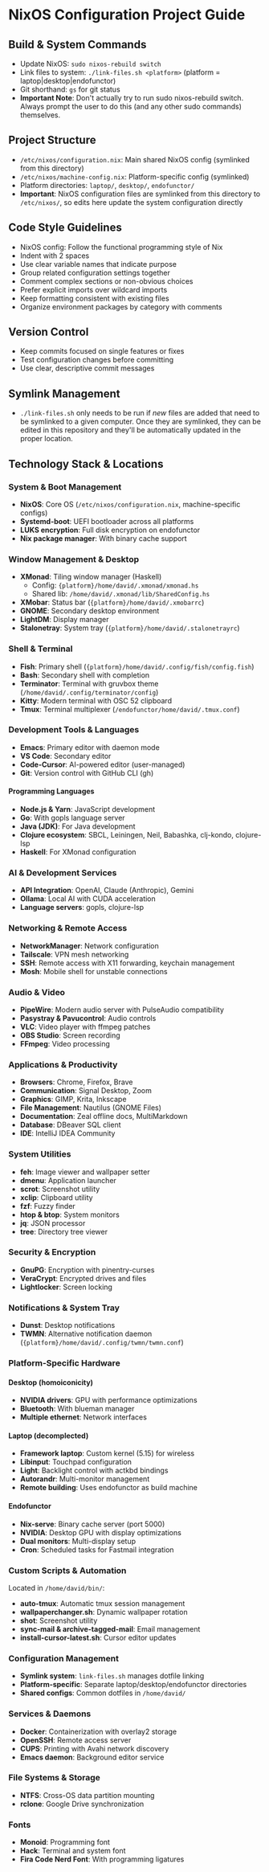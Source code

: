 # NixOS Configuration Project Guide

## Build & System Commands
- Update NixOS: `sudo nixos-rebuild switch`
- Link files to system: `./link-files.sh <platform>` (platform = laptop|desktop|endofunctor)
- Git shorthand: `gs` for git status
- **Important Note**: Don't actually try to run sudo nixos-rebuild switch. Always prompt the user to do this (and any other sudo commands) themselves.

## Project Structure
- `/etc/nixos/configuration.nix`: Main shared NixOS config (symlinked from this directory)
- `/etc/nixos/machine-config.nix`: Platform-specific config (symlinked)
- Platform directories: `laptop/`, `desktop/`, `endofunctor/`
- **Important**: NixOS configuration files are symlinked from this directory to `/etc/nixos/`, so edits here update the system configuration directly

## Code Style Guidelines
- NixOS config: Follow the functional programming style of Nix
- Indent with 2 spaces
- Use clear variable names that indicate purpose
- Group related configuration settings together
- Comment complex sections or non-obvious choices
- Prefer explicit imports over wildcard imports
- Keep formatting consistent with existing files
- Organize environment packages by category with comments

## Version Control
- Keep commits focused on single features or fixes
- Test configuration changes before committing
- Use clear, descriptive commit messages

## Symlink Management
- `./link-files.sh` only needs to be run if _new_ files are added that need to be symlinked to a given computer. Once they are symlinked, they can be edited in this repository and they'll be automatically updated in the proper location.

## Technology Stack & Locations

### System & Boot Management
- **NixOS**: Core OS (`/etc/nixos/configuration.nix`, machine-specific configs)
- **Systemd-boot**: UEFI bootloader across all platforms
- **LUKS encryption**: Full disk encryption on endofunctor
- **Nix package manager**: With binary cache support

### Window Management & Desktop
- **XMonad**: Tiling window manager (Haskell)
  - Config: `{platform}/home/david/.xmonad/xmonad.hs`
  - Shared lib: `/home/david/.xmonad/lib/SharedConfig.hs`
- **XMobar**: Status bar (`{platform}/home/david/.xmobarrc`)
- **GNOME**: Secondary desktop environment
- **LightDM**: Display manager
- **Stalonetray**: System tray (`{platform}/home/david/.stalonetrayrc`)

### Shell & Terminal
- **Fish**: Primary shell (`{platform}/home/david/.config/fish/config.fish`)
- **Bash**: Secondary shell with completion
- **Terminator**: Terminal with gruvbox theme (`/home/david/.config/terminator/config`)
- **Kitty**: Modern terminal with OSC 52 clipboard
- **Tmux**: Terminal multiplexer (`/endofunctor/home/david/.tmux.conf`)

### Development Tools & Languages
- **Emacs**: Primary editor with daemon mode
- **VS Code**: Secondary editor
- **Code-Cursor**: AI-powered editor (user-managed)
- **Git**: Version control with GitHub CLI (gh)

#### Programming Languages
- **Node.js & Yarn**: JavaScript development
- **Go**: With gopls language server
- **Java (JDK)**: For Java development
- **Clojure ecosystem**: SBCL, Leiningen, Neil, Babashka, clj-kondo, clojure-lsp
- **Haskell**: For XMonad configuration

### AI & Development Services
- **API Integration**: OpenAI, Claude (Anthropic), Gemini
- **Ollama**: Local AI with CUDA acceleration
- **Language servers**: gopls, clojure-lsp

### Networking & Remote Access
- **NetworkManager**: Network configuration
- **Tailscale**: VPN mesh networking
- **SSH**: Remote access with X11 forwarding, keychain management
- **Mosh**: Mobile shell for unstable connections

### Audio & Video
- **PipeWire**: Modern audio server with PulseAudio compatibility
- **Pasystray & Pavucontrol**: Audio controls
- **VLC**: Video player with ffmpeg patches
- **OBS Studio**: Screen recording
- **FFmpeg**: Video processing

### Applications & Productivity
- **Browsers**: Chrome, Firefox, Brave
- **Communication**: Signal Desktop, Zoom
- **Graphics**: GIMP, Krita, Inkscape
- **File Management**: Nautilus (GNOME Files)
- **Documentation**: Zeal offline docs, MultiMarkdown
- **Database**: DBeaver SQL client
- **IDE**: IntelliJ IDEA Community

### System Utilities
- **feh**: Image viewer and wallpaper setter
- **dmenu**: Application launcher
- **scrot**: Screenshot utility
- **xclip**: Clipboard utility
- **fzf**: Fuzzy finder
- **htop & btop**: System monitors
- **jq**: JSON processor
- **tree**: Directory tree viewer

### Security & Encryption
- **GnuPG**: Encryption with pinentry-curses
- **VeraCrypt**: Encrypted drives and files
- **Lightlocker**: Screen locking

### Notifications & System Tray
- **Dunst**: Desktop notifications
- **TWMN**: Alternative notification daemon (`{platform}/home/david/.config/twmn/twmn.conf`)

### Platform-Specific Hardware

#### Desktop (homoiconicity)
- **NVIDIA drivers**: GPU with performance optimizations
- **Bluetooth**: With blueman manager
- **Multiple ethernet**: Network interfaces

#### Laptop (decomplected)
- **Framework laptop**: Custom kernel (5.15) for wireless
- **Libinput**: Touchpad configuration
- **Light**: Backlight control with actkbd bindings
- **Autorandr**: Multi-monitor management
- **Remote building**: Uses endofunctor as build machine

#### Endofunctor
- **Nix-serve**: Binary cache server (port 5000)
- **NVIDIA**: Desktop GPU with display optimizations
- **Dual monitors**: Multi-display setup
- **Cron**: Scheduled tasks for Fastmail integration

### Custom Scripts & Automation
Located in `/home/david/bin/`:
- **auto-tmux**: Automatic tmux session management
- **wallpaperchanger.sh**: Dynamic wallpaper rotation
- **shot**: Screenshot utility
- **sync-mail & archive-tagged-mail**: Email management
- **install-cursor-latest.sh**: Cursor editor updates

### Configuration Management
- **Symlink system**: `link-files.sh` manages dotfile linking
- **Platform-specific**: Separate laptop/desktop/endofunctor directories
- **Shared configs**: Common dotfiles in `/home/david/`

### Services & Daemons
- **Docker**: Containerization with overlay2 storage
- **OpenSSH**: Remote access server
- **CUPS**: Printing with Avahi network discovery
- **Emacs daemon**: Background editor service

### File Systems & Storage
- **NTFS**: Cross-OS data partition mounting
- **rclone**: Google Drive synchronization

### Fonts
- **Monoid**: Programming font
- **Hack**: Terminal and system font
- **Fira Code Nerd Font**: With programming ligatures